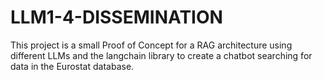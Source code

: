 # LLM1-4-DISSEMINATION

This project is a small Proof of Concept for a RAG architecture using different LLMs and the langchain library to create a chatbot searching for data in the Eurostat database. 
